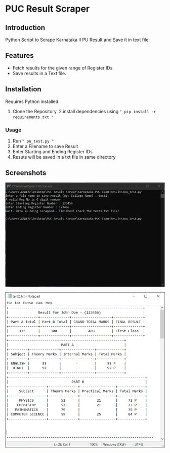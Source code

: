 # PUC Result Scraper

## Introduction

Python Script to Scrape Karnataka II PU Result and Save it in text file

## Features


* Fetch results for the given range of Register IDs.
* Save results in a Text file.

## Installation

Requires Python installed


1. Clone the Repository.
2.install dependencies using ```" pip install -r requirements.txt "```

### Usage
1. Run ```" pu_test.py "```
2. Enter a Filename to save Result
3. Enter Starting and Ending Register IDs 
4. Resuts will be saved in a txt file in same directory

## Screenshots

![CMD.](/ScreenShots/result_cmd.PNG "This is a sample image.")

![Result file.](/ScreenShots/result_txt_file.PNG "This is a sample image.")
